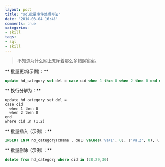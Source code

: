 ```yaml
---
layout: post
title: "sql批量事件处理写法"
date: "2016-03-04 16:48"
comments: true
categories:
- skill
tags:
- sql
- skill
---
```


>不知道为什么网上充斥着那么多错误答案。
<!-- more -->

** 批量更新(示例)：**
```sql
update hd_category set del = case cid when 1 then 0 when 2 then 0 end where cid in (1,2)
```

** 换行分解为：**
```
update hd_category set del =
case cid
  when 1 then 0
  when 2 then 0
end
where cid in (1,2)
```

** 批量插入（示例）：**
```sql
INSERT INTO hd_category(cname , del) values('val1', 0), ('val2', 0), ('val3', 0);
```
** 批量删除（示例）：**
```sql
delete from hd_category where cid in (28,29,30)
```
